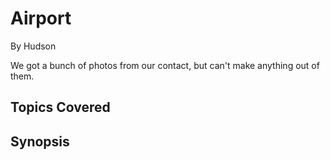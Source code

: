 # Airport


By Hudson



We got a bunch of photos from our contact, but can't make anything out of them.
## Topics Covered

## Synopsis

